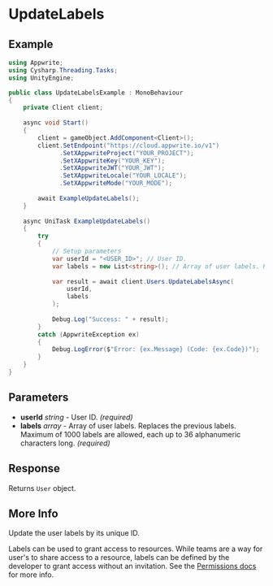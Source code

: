 # UpdateLabels

## Example

```csharp
using Appwrite;
using Cysharp.Threading.Tasks;
using UnityEngine;

public class UpdateLabelsExample : MonoBehaviour
{
    private Client client;
    
    async void Start()
    {
        client = gameObject.AddComponent<Client>();
        client.SetEndpoint("https://cloud.appwrite.io/v1")
              .SetXAppwriteProject("YOUR_PROJECT");
              .SetXAppwriteKey("YOUR_KEY");
              .SetXAppwriteJWT("YOUR_JWT");
              .SetXAppwriteLocale("YOUR_LOCALE");
              .SetXAppwriteMode("YOUR_MODE");
        
        await ExampleUpdateLabels();
    }
    
    async UniTask ExampleUpdateLabels()
    {
        try
        {
            // Setup parameters
            var userId = "<USER_ID>"; // User ID.
            var labels = new List<string>(); // Array of user labels. Replaces the previous labels. Maximum of 1000 labels are allowed, each up to 36 alphanumeric characters long.
            
            var result = await client.Users.UpdateLabelsAsync(
                userId,
                labels
            );
            
            Debug.Log("Success: " + result);
        }
        catch (AppwriteException ex)
        {
            Debug.LogError($"Error: {ex.Message} (Code: {ex.Code})");
        }
    }
}
```

## Parameters

- **userId** *string* - User ID. *(required)*
- **labels** *array* - Array of user labels. Replaces the previous labels. Maximum of 1000 labels are allowed, each up to 36 alphanumeric characters long. *(required)*

## Response

Returns `User` object.
## More Info

Update the user labels by its unique ID. 

Labels can be used to grant access to resources. While teams are a way for user&#039;s to share access to a resource, labels can be defined by the developer to grant access without an invitation. See the [Permissions docs](https://appwrite.io/docs/permissions) for more info.
